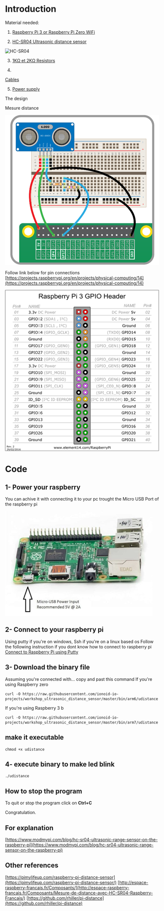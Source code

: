 # Introduction


Material needed:

1) [Raspberry Pi 3 or Raspberry Pi Zero WiFi](https://www.raspberrypi.org/products/raspberry-pi-zero-w/)


2) [HC-SR04 Ultrasonic distance
sensor](https://www.amazon.fr/gp/product/B06XSJPVW9/ref=as_li_qf_asin_il_tl?ie=UTF8&tag=liens_hc_sr04-21&creative=6746&linkCode=as2&creativeASIN=B06XSJPVW9&linkId=1afc7a8494e21c3b883cd0b08620fb09)

![HC-SR04](img/HC-SR04.png)



3) [1KΩ et 2KΩ
Resistors](https://www.amazon.fr/gp/product/B071LHFQKD/ref=as_li_qf_asin_il_tl?ie=UTF8&tag=liens_hc_sr04-21&creative=6746&linkCode=as2&creativeASIN=B071LHFQKD&linkId=213100c4a53af021f1e4201c62fc61d2)

4)
[Cables](https://www.amazon.fr/gp/product/B01JD5WCG2/ref=as_li_qf_asin_il_tl?ie=UTF8&tag=liens_hc_sr04-21&creative=6746&linkCode=as2&creativeASIN=B01JD5WCG2&linkId=80fd9f40f891574b5404556a03de1b47)

5) [Power
supply](https://www.amazon.com/s?k=Raspberry+Pi+Power+Supply&language=en_US&linkCode=ll2&linkId=7dc5f7ea56c88b3efd0c35316b16e38e&tag=pimylifeup-20&ref=as_li_ss_tl)



The design

Mesure distance 

![wiring](doc/img/wiring-uds.png)

Follow link below for pin connections 
[https://projects.raspberrypi.org/en/projects/physical-computing/14](https://projects.raspberrypi.org/en/projects/physical-computing/14)

![wiring](doc/img/gpio.png)

# Code

## 1- Power your raspberry

You can achive it with connecting it to your pc trought the Micro USB Port of the raspberry pi

![power](doc/img/1-min.jpg)

## 2- Connect to your raspberry pi
Using putty if you're on windows, Ssh if you're on a linux based os
Follow the following instruction if you dont know how to connect to raspberry pi
[Connect to Raspberry Pi using Putty](https://github.com/ionoid-io-projects/workshop/blob/master/doc/od-iot-raspbian-rpi-zero-windows.md#5-first-boot)

## 3- Download the binary file

Assuming you're connected with... copy and past this command
If you're using Raspberry zero
```
curl -O https://raw.githubusercontent.com/ionoid-io-projects/workshop_ultrasonic_distance_sensor/master/bin/arm6/udistance
```

If you're using Raspberry 3 b
```
curl -O https://raw.githubusercontent.com/ionoid-io-projects/workshop_ultrasonic_distance_sensor/master/bin/arm7/udistance
```
## make it executable
```
chmod +x udistance
```

## 4- execute binary to make led blink
```
./udistance
```

## How to stop the program
To quit or stop the program click on **Ctrl+C**


Congratulation.

## For explanation
[https://www.modmypi.com/blog/hc-sr04-ultrasonic-range-sensor-on-the-raspberry-pi](https://www.modmypi.com/blog/hc-sr04-ultrasonic-range-sensor-on-the-raspberry-pi)

## Other references

[https://pimylifeup.com/raspberry-pi-distance-sensor](https://pimylifeup.com/raspberry-pi-distance-sensor/)
[http://espace-raspberry-francais.fr/Composants/](http://espace-raspberry-francais.fr/Composants/Mesure-de-distance-avec-HC-SR04-Raspberry-Francais/)
[https://github.com/rhiller/pi-distance](https://github.com/rhiller/pi-distance)
